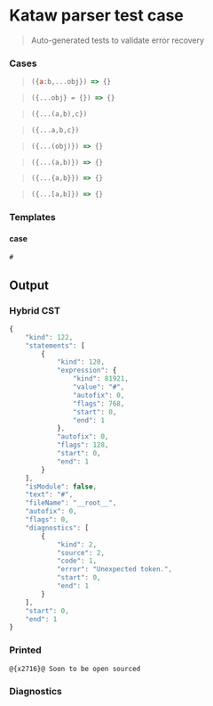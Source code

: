 # Kataw parser test case

> Auto-generated tests to validate error recovery
>

### Cases

> `````js
> ({a:b,...obj}) => {}
> `````

> `````js
> ({...obj} = {}) => {}
> `````

> `````js
> ({...(a,b),c})
> `````

> `````js
> ({...a,b,c})
> `````

> `````js
> ({...(obj)}) => {}
> `````

> `````js
> ({...(a,b)}) => {}
> `````

> `````js
> ({...{a,b}}) => {}
> `````

> `````js
> ({...[a,b]}) => {}
> `````

### Templates

#### case

`````js
#
`````

## Output

### Hybrid CST

```javascript
{
    "kind": 122,
    "statements": [
        {
            "kind": 120,
            "expression": {
                "kind": 81921,
                "value": "#",
                "autofix": 0,
                "flags": 768,
                "start": 0,
                "end": 1
            },
            "autofix": 0,
            "flags": 128,
            "start": 0,
            "end": 1
        }
    ],
    "isModule": false,
    "text": "#",
    "fileName": "__root__",
    "autofix": 0,
    "flags": 0,
    "diagnostics": [
        {
            "kind": 2,
            "source": 2,
            "code": 1,
            "error": "Unexpected token.",
            "start": 0,
            "end": 1
        }
    ],
    "start": 0,
    "end": 1
}
```

### Printed

```javascript
@{x2716}@ Soon to be open sourced
```

### Diagnostics

```javascript

```

